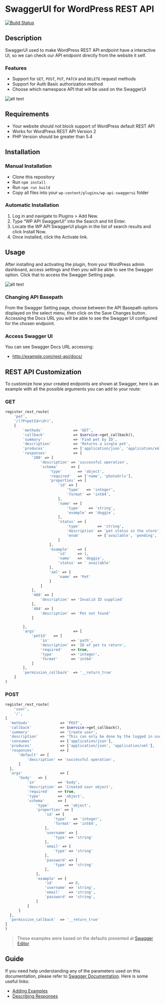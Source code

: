 # SwaggerUI for WordPress REST API

[![Build Status](https://travis-ci.com/jonyextenz/wp-api-swaggerui.svg?branch=master)](https://travis-ci.com/jonyextenz/wp-api-swaggerui)

## Description

SwaggerUI used to make WordPress REST API endpoint have a interactive UI, so we can check our API endpoint directly from the website it self.

### Features
- Support for `GET`, `POST`, `PUT`, `PATCH` and `DELETE` request methods
- Support for Auth Basic authorization method
- Choose which namespace API that will be used on the SwaggerUI

![alt text](https://i.ibb.co/p0Kjhpn/Screen-Shot-2019-07-25-at-08-57-32.png)

## Requirements
 - Your website should not block support of WordPress default REST API
 - Works for WordPress REST API Version 2
 - PHP Version should be greater than 5.4

## Installation
### Manual Installation
   - Clone this repository
   - Run `npm install`
   - Run `npm run build`
   - Copy all files into your `wp-content/plugins/wp-api-swaggerui` folder

### Automatic Installation
  1. Log in and navigate to Plugins > Add New.
  2. Type “WP API SwaggerUI” into the Search and hit Enter.
  3. Locate the WP API SwaggerUI plugin in the list of search results and click Install Now.
  4. Once installed, click the Activate link.

## Usage

After installing and activating the plugin, from your WordPress admin dashboard, access settings and then you will be able to see the Swagger option. Click that to access the Swagger Setting page.

![alt text](https://ps.w.org/wp-api-swaggerui/assets/screenshot-2.png?rev=2129923)


### Changing API Basepath
From the Swagger Setting page, choose between the API Basepath options displayed on the select menu, then click on the Save Changes button. Accessing the Docs URL you will be able to see the Swagger UI configured for the chosen endpoint.


### Access Swagger UI
You can see Swagger Docs URL accessing:
  - http://example.com/rest-api/docs/


## REST API Customization
To customize how your created endpoints are shown at Swagger, here is an example with all the possible arguments you can add to your route:

### GET

```php
register_rest_route(
    'pet',
    '/(?P<petId>\d+)',
    [
        'methods'              => 'GET',
        'callback'             => $service->get_callback(),
        'summary'              => 'Find pet by ID',
        'description'          => 'Returns a single pet',
        'produces'             => ['application/json', 'application/xml'],
        'responses'            => [
            '200' => [
                'description' => 'successful operation',
                'schema'      => [
                    'type'       => 'object',
                    'required'   => ['name', 'photoUrls'],
                    'properties' => [
                        'id' => [
                            'type'   => 'integer',
                            'format' => 'int64',
                        ],
                        'name' => [
                            'type'    => 'string',
                            'example' => 'doggie',
                        ],
                        'status' => [
                            'type'        => 'string',
                            'description' => 'pet status in the store',
                            'enum'        => ['available', 'pending', 'sold']
                        ]
                    ],
                    'example'    => [
                        'id'     => 1,
                        'name'   => 'doggie',
                        'status' => ' available'
                    ],
                    'xml' => [
                        'name' => 'Pet'
                    ]
                ]
            ],
            '400' => [
                'description' => 'Invalid ID supplied'
            ],
            '404' => [
                'description' => 'Pet not found'
            ]

        ],
        'args'                 => [
            'petId'   => [
                'in'          => 'path',
                'description' => 'ID of pet to return',
                'required'    => true,
                'type'        => 'integer',
                'format'      => 'int64'
            ]
        ],
        'permission_callback'  => '__return_true'
    ]
)
```

### POST

```php
register_rest_route(
    'user',
    '/',
[
  'methods'              => 'POST',
  'callback'             => $service->get_callback(),
  'summary'              => 'Create user',
  'description'          => 'This can only be done by the logged in user.',
  'consumes'             => ['application/json'],
  'produces'             => ['application/json', 'application/xml'],
  'responses'            => [
      'default' => [
          'description' => 'successful operation',
      ]
  ],
  'args'                 => [
      'body'   => [
          'in'          => 'body',
          'description' => 'Created user object',
          'required'    => true,
          'type'        => 'object',
          'schema'      => [
              'type'       => 'object',
              'properties' => [
                  'id' => [
                      'type'   => 'integer',
                      'format' => 'int64',
                  ],
                  'username' => [
                      'type' => 'string'
                  ],
                  'email' => [
                      'type' => 'string'
                  ],
                  'password' => [
                      'type' => 'string'
                  ],
              ],
              'example' => [
                  'id'       => 0,
                  'username' => 'string',
                  'email'    => 'string',
                  'password' => 'string',
              ]
          ]
      ]
  ],
  'permission_callback'  => '__return_true'
]
)
```
> These examples were based on the defaults presented at [Swagger Editor](https://editor.swagger.io)

## Guide

If you need help understanding any of the parameters used on this documentation, please refer to [Swagger Documentation](https://swagger.io/docs/specification/basic-structure/).
Here is some useful links:
- [Adding Examples](https://swagger.io/docs/specification/adding-examples/)
- [Describing Responses](https://swagger.io/docs/specification/describing-responses/)
